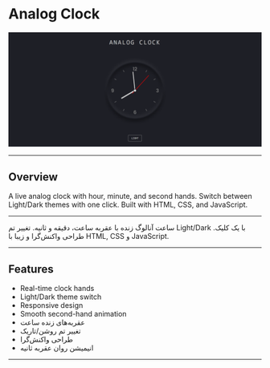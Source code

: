 # Analog Clock 

![Project Screenshot](image.png)  

---

## Overview

A live analog clock with hour, minute, and second hands. Switch between Light/Dark themes with one click. Built with HTML, CSS, and JavaScript. 

---
ساعت آنالوگ زنده با عقربه ساعت، دقیقه و ثانیه. تغییر تم Light/Dark با یک کلیک. طراحی واکنش‌گرا و زیبا با HTML, CSS و JavaScript.

---

## Features
- Real-time clock hands 
- Light/Dark theme switch
- Responsive design
- Smooth second-hand animation 
- عقربه‌های زنده ساعت  
- تغییر تم روشن/تاریک  
- طراحی واکنش‌گرا  
- انیمیشن روان عقربه ثانیه  

---


